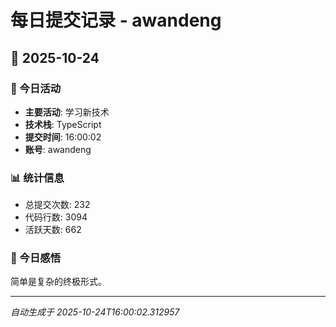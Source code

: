 # 每日提交记录 - awandeng

## 📅 2025-10-24

### 🎯 今日活动
- **主要活动**: 学习新技术
- **技术栈**: TypeScript
- **提交时间**: 16:00:02
- **账号**: awandeng

### 📊 统计信息
- 总提交次数: 232
- 代码行数: 3094
- 活跃天数: 662

### 💭 今日感悟
简单是复杂的终极形式。

---
*自动生成于 2025-10-24T16:00:02.312957*
